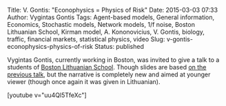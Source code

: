 Title: V. Gontis: "Econophysics = Physics of Risk"
Date: 2015-03-03 07:33
Author: Vygintas Gontis
Tags: Agent-based models, General information, Economics, Stochastic models, Network models, 1/f noise, Boston Lithuanian School, Kirman model, A. Kononovicius, V. Gontis, biology, traffic, financial markets, statistical physics, video
Slug: v-gontis-econophysics-physics-of-risk
Status: published

Vygintas
Gontis, currently working in Boston, was invited to give a talk to a
students of [Boston Lithuanian School](https://www.blsm.org/). Though
slides are based [on the previous
talk]({filename}/articles/2013/cafe-scientifique-rizikos-fizika-kuo-daugiau-fizikos-tuo-maziau-rizikos-vaizdo-irasas.md),
but the narrative is completely new and aimed at younger viewer (though
once again it was given in Lithuanian).

[youtube v="uu4Ql5TfeXc"]
